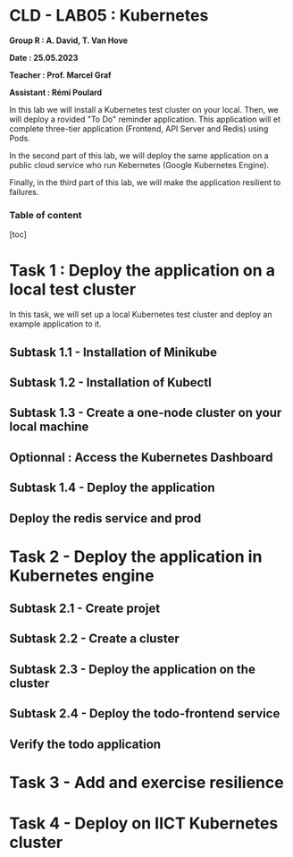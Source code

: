 # CLD - LAB05 : Kubernetes
**Group R : A. David, T. Van Hove**

**Date : 25.05.2023**

**Teacher : Prof. Marcel Graf**

**Assistant : Rémi Poulard**



In this lab we will install a Kubernetes test cluster on your local. Then, we will deploy a rovided "To Do" reminder application. This application will et complete three-tier application (Frontend, API Server and Redis) using Pods.

In the second part of this lab, we will deploy the same application on a public cloud service who run Kebernetes (Google Kubernetes Engine).

Finally, in the third part of this lab, we will make the application resilient to failures.

### Table of content

[toc]

# Task 1 : Deploy the application on a local test cluster

In this task, we will set up a local Kubernetes test cluster and deploy an example application to it.

## Subtask 1.1 - Installation of Minikube



## Subtask 1.2 - Installation of Kubectl



## Subtask 1.3 - Create a one-node cluster on your local machine



## Optionnal : Access the Kubernetes Dashboard



## Subtask 1.4 - Deploy the application





## Deploy the redis service and prod





# Task 2 - Deploy the application in Kubernetes engine



## Subtask 2.1 - Create projet



## Subtask 2.2 - Create a cluster





## Subtask 2.3 - Deploy the application on the cluster



## Subtask 2.4 - Deploy the todo-frontend service





## Verify the todo application



# Task 3 - Add and exercise resilience







# Task 4 - Deploy on IICT Kubernetes cluster





